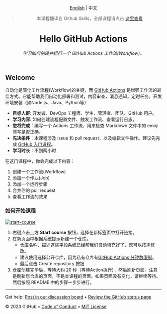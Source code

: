 <header>

[English](https://github.com/skills/hello-github-actions) | 中文

> 本课程翻译自 Github Skills，全部课程请点击 [这里查看](https://www.github-zh.com/getting-started)

# Hello GitHub Actions

_学习如何创建并运行一个 GitHub Actions 工作流(Workflow)。_

</header>

## Welcome

自动化是简化工作流程(Workflow)的关键，而 [GitHub Actions](https://docs.github.com/actions) 是增强工作流的最佳方式。它能帮助我们自动化部署和测试，内容审查，消息通知，定时任务，开发环境安装（如Node.js、Java、Python等）

- **目标人群**: 开发者、DevOps 工程师、学生、管理者、团队、GitHub 用户。
- **学习内容**: 如何创建流程配置文件、触发工作流、查看运行日志。
- **您将完成**：编写一个 Actions 工作流，用来检查 Markdown 文件中的 emoji 简写是否正确。
- **先决条件**：本课程涉及 issue 和 pull request，以及编辑文件操作。建议先完成 [GitHub 入门课程](https://github.com/skills/introduction-to-github)。
- **学习时长**：不到两小时

在这门课程中，你会完成以下内容：

1. 创建一个工作流(Workflow)
2. 添加一个作业(Job)
3. 添加一个运行步骤
4. 合并你的 pull request
5. 查看工作流的效果


### 如何开始课程

[![start-course](https://user-images.githubusercontent.com/1221423/235727646-4a590299-ffe5-480d-8cd5-8194ea184546.svg)](https://github.com/new?template_owner=skills&template_name=hello-github-actions&owner=%40me&name=skills-hello-github-actions&description=My+clone+repository&visibility=public)

1. 右键点击上方 **Start course** 按钮，选择在新标签页中打开链接。
2. 在新页面中根据系统提示新建一个仓库。
   - 仓库名称、描述这些字段系统已经帮我们自动填充好了，您可以按需修改。
   - 建议使用选择公开仓库，因为私有仓库有[GitHub Actions 分钟数限制](https://docs.github.com/en/billing/managing-billing-for-github-actions/about-billing-for-github-actions)。
   - 最后点击 Create repository 按钮
3. 仓库创建完毕后，等待大约 20 秒（等待Action执行），然后刷新页面。注意是刷新您仓库的页面，不是本课程的页面。如果页面没有变化，请继续等待。然后按照 README 中的步骤一步步进行。

<footer>

---

Get help: [Post in our discussion board](https://github.com/orgs/skills/discussions/categories/hello-github-actions) &bull; [Review the GitHub status page](https://www.githubstatus.com/)

&copy; 2023 GitHub &bull; [Code of Conduct](https://www.contributor-covenant.org/version/2/1/code_of_conduct/code_of_conduct.md) &bull; [MIT License](https://gh.io/mit)

</footer>
